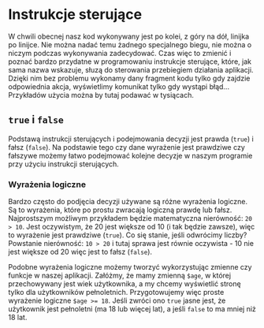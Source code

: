 # Instrukcje sterujące

W chwili obecnej nasz kod wykonywany jest po kolei, z góry na dół, linijka po linijce. Nie można nadać temu żadnego specjalnego biegu, nie można o niczym podczas wykonywania zadecydować. Czas więc to zmienić i poznać bardzo przydatne w programowaniu instrukcje sterujące, które, jak sama nazwa wskazuje, słuzą do sterowania przebiegiem działania aplikacji. Dzięki nim bez problemu wykonamy dany fragment kodu tylko gdy zajdzie odpowiednia akcja, wyświetlimy komunikat tylko gdy wystąpi błąd... Przykładów użycia można by tutaj podawać w tysiącach.

## `true` i `false`

Podstawą instrukcji sterujących i podejmowania decyzji jest prawda (`true`) i fałsz (`false`). Na podstawie tego czy dane wyrażenie jest prawdziwe czy fałszywe możemy łatwo podejmować kolejne decyzje w naszym programie przy użyciu instrukcji sterujących.

### Wyrażenia logiczne

Bardzo często do podjęcia decyzji używane są różne wyrażenia logiczne. Są to wyrażenia, które po prostu zwracają logiczną prawdę lub fałsz. Najprostszym możliwym przykładem będzie matematyczna nierówność: `20 > 10`. Jest oczywistym, że 20 jest większe od 10 (i tak będzie zawsze), więc to wyrażenie jest prawdziwe (`true`). Co się stanie, jeśli odwrócimy liczby? Powstanie nierówność: `10 > 20` i tutaj sprawa jest równie oczywista - 10 nie jest większe od 20 więc jest to fałsz (`false`).

Podobne wyrażenia logiczne możemy tworzyć wykorzystując zmienne czy funkcje w naszej aplikacji. Załóżmy, że mamy zmienną `$age`, w której przechowywany jest wiek użytkownika, a my chcemy wyświetlić stronę tylko dla użytkowników pełnoletnich. Przygotowujemy więc proste wyrażenie logiczne `$age >= 18`. Jeśli zwróci ono `true` jasne jest, że użytkownik jest pełnoletni (ma 18 lub więcej lat), a jeśli `false` to ma mniej niż 18 lat.
